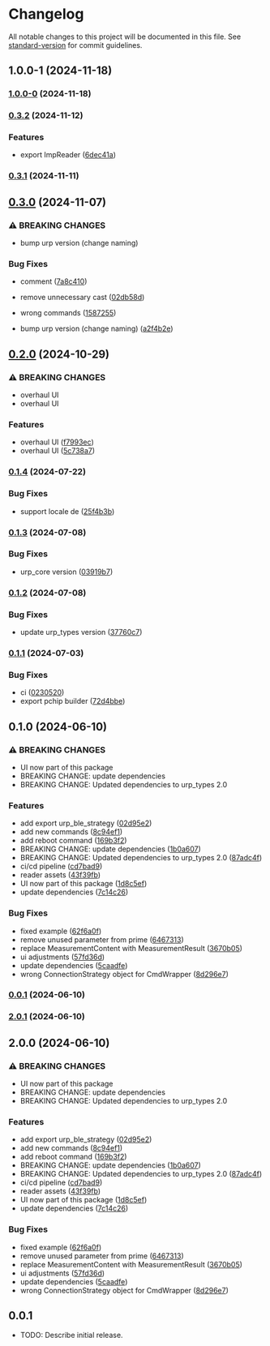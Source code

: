 # Changelog

All notable changes to this project will be documented in this file. See [standard-version](https://github.com/conventional-changelog/standard-version) for commit guidelines.

## 1.0.0-1 (2024-11-18)

### [1.0.0-0](1.0.0-0) (2024-11-18)

### [0.3.2](v0.3.1...v0.3.2) (2024-11-12)


### Features

* export ImpReader ([6dec41a](6dec41a14051ebcbb3c2c46ae0f7542498ab720f))

### [0.3.1](v0.3.0...v0.3.1) (2024-11-11)

## [0.3.0](v0.2.0...v0.3.0) (2024-11-07)


### ⚠ BREAKING CHANGES

* bump urp version (change naming)

### Bug Fixes

* comment ([7a8c410](7a8c410ba37776c6f9b5719467e45552b0ea0c39))
* remove unnecessary cast ([02db58d](02db58d91045720b18ada466b494323260161818))
* wrong commands ([1587255](15872556af0696b8cd3dbc6f44f29c97a8a004d6))


* bump urp version (change naming) ([a2f4b2e](a2f4b2ed74c396426a9dcb559dca7c2d1adb3174))

## [0.2.0](v0.1.4...v0.2.0) (2024-10-29)


### ⚠ BREAKING CHANGES

* overhaul UI
* overhaul UI

### Features

* overhaul UI ([f7993ec](f7993ec67afe70046b0f7ff093ad662891ef1912))
* overhaul UI ([5c738a7](5c738a7ebab526dd7e74135c786f14c9b0b49ba1))

### [0.1.4](v0.1.3...v0.1.4) (2024-07-22)


### Bug Fixes

* support locale de ([25f4b3b](25f4b3b45ccecca50900221e0eadc1d3c17fc87f))

### [0.1.3](v0.1.2...v0.1.3) (2024-07-08)


### Bug Fixes

* urp_core version ([03919b7](03919b723de89db761e98f463bccd47279af4831))

### [0.1.2](v0.1.1...v0.1.2) (2024-07-08)


### Bug Fixes

* update urp_types version ([37760c7](37760c7b1e6fd56a7d6c5cd30553e0ac095df300))

### [0.1.1](v0.1.0...v0.1.1) (2024-07-03)


### Bug Fixes

* ci ([0230520](0230520b1b7825d17c7ab96fcbccfe7473a5cf8e))
* export pchip builder ([72d4bbe](72d4bbe49b2d5c0f27898a63666eb082aee87a48))

## 0.1.0 (2024-06-10)


### ⚠ BREAKING CHANGES

* UI now part of this package
* BREAKING CHANGE: update dependencies
* BREAKING CHANGE: Updated dependencies to urp_types 2.0

### Features

* add export urp_ble_strategy ([02d95e2](02d95e24ccb34ffc4632d07f4f257c5af5e77481))
* add new commands ([8c94ef1](8c94ef11f246262c5f65344c2ca96ee0048d740b))
* add reboot command ([169b3f2](169b3f272285b6b9ef0a73cbaca359273069ebfe))
* BREAKING CHANGE: update dependencies ([1b0a607](1b0a60770c551d2218dc2f816b12c11e6bd771c8))
* BREAKING CHANGE: Updated dependencies to urp_types 2.0 ([87adc4f](87adc4f41ebc2fb0ebaeba0b36a1ce9a01dc08cc))
* ci/cd pipeline ([cd7bad9](cd7bad97e6de71fade14d2e33be63ea87bcd2fda))
* reader assets ([43f39fb](43f39fbeccb9d19afb35b7b8cd159a729511987e))
* UI now part of this package ([1d8c5ef](1d8c5ef421bd5fbe24411aa28729c7ad1146be32))
* update dependencies ([7c14c26](7c14c2650f82906123e34f0667a335f206a41d26))


### Bug Fixes

* fixed example ([62f6a0f](62f6a0f61336c2695bb19870eb8833e634190b9c))
* remove unused parameter from prime ([6467313](64673139d5763a574c9a69045eb1395790d24046))
* replace MeasurementContent with MeasurementResult ([3670b05](3670b05d927f80ef84fe593f2cd592eda1499b59))
* ui adjustments ([57fd36d](57fd36d2f16ca600630b17949658e7323c2cb24f))
* update dependencies ([5caadfe](5caadfefccb48fbdfe15d26e9b6660569a5d8e3e))
* wrong ConnectionStrategy object for CmdWrapper ([8d296e7](8d296e7c24672c949a6bd347accebc004ee8e2f0))

### [0.0.1](v2.0.0...v0.0.1) (2024-06-10)

### [2.0.1](v2.0.0...v2.0.1) (2024-06-10)

## 2.0.0 (2024-06-10)


### ⚠ BREAKING CHANGES

* UI now part of this package
* BREAKING CHANGE: update dependencies
* BREAKING CHANGE: Updated dependencies to urp_types 2.0

### Features

* add export urp_ble_strategy ([02d95e2](02d95e24ccb34ffc4632d07f4f257c5af5e77481))
* add new commands ([8c94ef1](8c94ef11f246262c5f65344c2ca96ee0048d740b))
* add reboot command ([169b3f2](169b3f272285b6b9ef0a73cbaca359273069ebfe))
* BREAKING CHANGE: update dependencies ([1b0a607](1b0a60770c551d2218dc2f816b12c11e6bd771c8))
* BREAKING CHANGE: Updated dependencies to urp_types 2.0 ([87adc4f](87adc4f41ebc2fb0ebaeba0b36a1ce9a01dc08cc))
* ci/cd pipeline ([cd7bad9](cd7bad97e6de71fade14d2e33be63ea87bcd2fda))
* reader assets ([43f39fb](43f39fbeccb9d19afb35b7b8cd159a729511987e))
* UI now part of this package ([1d8c5ef](1d8c5ef421bd5fbe24411aa28729c7ad1146be32))
* update dependencies ([7c14c26](7c14c2650f82906123e34f0667a335f206a41d26))


### Bug Fixes

* fixed example ([62f6a0f](62f6a0f61336c2695bb19870eb8833e634190b9c))
* remove unused parameter from prime ([6467313](64673139d5763a574c9a69045eb1395790d24046))
* replace MeasurementContent with MeasurementResult ([3670b05](3670b05d927f80ef84fe593f2cd592eda1499b59))
* ui adjustments ([57fd36d](57fd36d2f16ca600630b17949658e7323c2cb24f))
* update dependencies ([5caadfe](5caadfefccb48fbdfe15d26e9b6660569a5d8e3e))
* wrong ConnectionStrategy object for CmdWrapper ([8d296e7](8d296e7c24672c949a6bd347accebc004ee8e2f0))

## 0.0.1

* TODO: Describe initial release.
